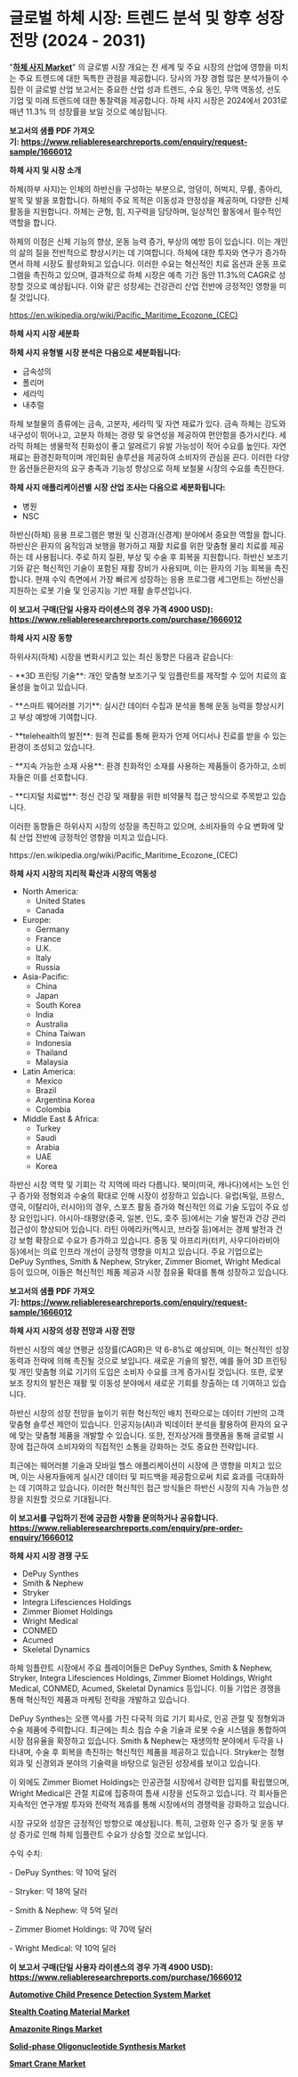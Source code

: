 <p><h1>글로벌 하체 시장: 트렌드 분석 및 향후 성장 전망 (2024 - 2031)</h1></p><p>"<strong><a href="https://www.reliableresearchreports.com/lower-extremities-r1666012?utm_campaign=105&utm_medium=7&utm_source=Github&utm_content=ia&utm_term=26092024&utm_id=lower-extremities">하체 사지 Market</a></strong>" 의 글로벌 시장 개요는 전 세계 및 주요 시장의 산업에 영향을 미치는 주요 트렌드에 대한 독특한 관점을 제공합니다. 당사의 가장 경험 많은 분석가들이 수집한 이 글로벌 산업 보고서는 중요한 산업 성과 트렌드, 수요 동인, 무역 역동성, 선도 기업 및 미래 트렌드에 대한 통찰력을 제공합니다. 하체 사지 시장은 2024에서 2031로 매년 11.3% 의 성장률을 보일 것으로 예상됩니다.</p>
<p><strong>보고서의 샘플 PDF 가져오기:&nbsp;<a href="https://www.reliableresearchreports.com/enquiry/request-sample/1666012?utm_campaign=105&utm_medium=7&utm_source=Github&utm_content=ia&utm_term=26092024&utm_id=lower-extremities">https://www.reliableresearchreports.com/enquiry/request-sample/1666012</a></strong></p>
<p><strong>하체 사지 및 시장 소개</strong></p>
<p><p>하체(하부 사지)는 인체의 하반신을 구성하는 부분으로, 엉덩이, 허벅지, 무릎, 종아리, 발목 및 발을 포함합니다. 하체의 주요 목적은 이동성과 안정성을 제공하며, 다양한 신체 활동을 지원합니다. 하체는 균형, 힘, 지구력을 담당하며, 일상적인 활동에서 필수적인 역할을 합니다.</p><p>하체의 이점은 신체 기능의 향상, 운동 능력 증가, 부상의 예방 등이 있습니다. 이는 개인의 삶의 질을 전반적으로 향상시키는 데 기여합니다. 하체에 대한 투자와 연구가 증가하면서 하체 시장도 활성화되고 있습니다. 이러한 수요는 혁신적인 치료 옵션과 운동 프로그램을 촉진하고 있으며, 결과적으로 하체 시장은 예측 기간 동안 11.3%의 CAGR로 성장할 것으로 예상됩니다. 이와 같은 성장세는 건강관리 산업 전반에 긍정적인 영향을 미칠 것입니다.</p></p>
<p><a href="https://en.wikipedia.org/wiki/Pacific_Maritime_Ecozone_(CEC)?utm_campaign=105&utm_medium=7&utm_source=Github&utm_content=ia&utm_term=26092024&utm_id=lower-extremities">https://en.wikipedia.org/wiki/Pacific_Maritime_Ecozone_(CEC)</a></p>
<p><strong>하체 사지 시장 세분화</strong></p>
<p><strong>하체 사지 유형별 시장 분석은 다음으로 세분화됩니다:</strong></p>
<p><ul><li>금속성의</li><li>폴리머</li><li>세라믹</li><li>내추럴</li></ul></p>
<p><p>하체 보철물의 종류에는 금속, 고분자, 세라믹 및 자연 재료가 있다. 금속 하체는 강도와 내구성이 뛰어나고, 고분자 하체는 경량 및 유연성을 제공하여 편안함을 증가시킨다. 세라믹 하체는 생물학적 친화성이 좋고 알레르기 유발 가능성이 적어 수요를 높인다. 자연 재료는 환경친화적이며 개인화된 솔루션을 제공하여 소비자의 관심을 끈다. 이러한 다양한 옵션들은환자의 요구 충족과 기능성 향상으로 하체 보철물 시장의 수요를 촉진한다.</p></p>
<p><strong>하체 사지 애플리케이션별 시장 산업 조사는 다음으로 세분화됩니다:</strong></p>
<p><ul><li>병원</li><li>NSC</li></ul></p>
<p><p>하반신(하체) 응용 프로그램은 병원 및 신경과(신경계) 분야에서 중요한 역할을 합니다. 하반신은 환자의 움직임과 보행을 평가하고 재활 치료를 위한 맞춤형 물리 치료를 제공하는 데 사용됩니다. 주로 하지 질환, 부상 및 수술 후 회복을 지원합니다. 하반신 보조기기와 같은 혁신적인 기술이 포함된 재활 장비가 사용되며, 이는 환자의 기능 회복을 촉진합니다. 현재 수익 측면에서 가장 빠르게 성장하는 응용 프로그램 세그먼트는 하반신을 지원하는 로봇 기술 및 인공지능 기반 재활 솔루션입니다.</p></p>
<p><strong>이 보고서 구매(단일 사용자 라이센스의 경우 가격 4900 USD): <a href="https://www.reliableresearchreports.com/purchase/1666012?utm_campaign=105&utm_medium=7&utm_source=Github&utm_content=ia&utm_term=26092024&utm_id=lower-extremities">https://www.reliableresearchreports.com/purchase/1666012</a></strong></p>
<p><strong>하체 사지 시장 동향</strong></p>
<p><p>하위사지(하체) 시장을 변화시키고 있는 최신 동향은 다음과 같습니다:</p><p>- **3D 프린팅 기술**: 개인 맞춤형 보조기구 및 임플란트를 제작할 수 있어 치료의 효율성을 높이고 있습니다.</p><p>- **스마트 웨어러블 기기**: 실시간 데이터 수집과 분석을 통해 운동 능력을 향상시키고 부상 예방에 기여합니다.</p><p>- **telehealth의 발전**: 원격 진료를 통해 환자가 언제 어디서나 진료를 받을 수 있는 환경이 조성되고 있습니다.</p><p>- **지속 가능한 소재 사용**: 환경 친화적인 소재를 사용하는 제품들이 증가하고, 소비자들은 이를 선호합니다.</p><p>- **디지털 치료법**: 정신 건강 및 재활을 위한 비약물적 접근 방식으로 주목받고 있습니다.</p><p>이러한 동향들은 하위사지 시장의 성장을 촉진하고 있으며, 소비자들의 수요 변화에 맞춰 산업 전반에 긍정적인 영향을 미치고 있습니다.</p></p>
<p>https://en.wikipedia.org/wiki/Pacific_Maritime_Ecozone_(CEC)</p>
<p><strong>하체 사지 시장의 지리적 확산과 시장의 역동성</strong></p>
<p><ul>
    <li>
        North America:
        <ul>
            <li>United States</li>
            <li>Canada</li>
        </ul>
    </li>
    <li>
        Europe:
        <ul>
            <li>Germany</li>
            <li>France</li>
            <li>U.K.</li>
            <li>Italy</li>
            <li>Russia</li>
        </ul>
    </li>
    <li>
        Asia-Pacific:
        <ul>
            <li>China</li>
            <li>Japan</li>
            <li>South Korea</li>
            <li>India</li>
            <li>Australia</li>
            <li>China Taiwan</li>
            <li>Indonesia</li>
            <li>Thailand</li>
            <li>Malaysia</li>
        </ul>
    </li>
    <li>
        Latin America:
        <ul>
            <li>Mexico</li>
            <li>Brazil</li>
            <li>Argentina Korea</li>
            <li>Colombia</li>
        </ul>
    </li>
    <li>
        Middle East & Africa:
        <ul>
            <li>Turkey</li>
            <li>Saudi</li>
            <li>Arabia</li>
            <li>UAE</li>
            <li>Korea</li>
        </ul>
    </li>
    </ul></p>
<p><p>하반신 시장 역학 및 기회는 각 지역에 따라 다릅니다. 북미(미국, 캐나다)에서는 노인 인구 증가와 정형외과 수술의 확대로 인해 시장이 성장하고 있습니다. 유럽(독일, 프랑스, 영국, 이탈리아, 러시아)의 경우, 스포츠 활동 증가와 혁신적인 의료 기술 도입이 주요 성장 요인입니다. 아시아-태평양(중국, 일본, 인도, 호주 등)에서는 기술 발전과 건강 관리 접근성이 향상되어 있습니다. 라틴 아메리카(멕시코, 브라질 등)에서는 경제 발전과 건강 보험 확장으로 수요가 증가하고 있습니다. 중동 및 아프리카(터키, 사우디아라비아 등)에서는 의료 인프라 개선이 긍정적 영향을 미치고 있습니다. 주요 기업으로는 DePuy Synthes, Smith & Nephew, Stryker, Zimmer Biomet, Wright Medical 등이 있으며, 이들은 혁신적인 제품 제공과 시장 점유율 확대를 통해 성장하고 있습니다.</p></p>
<p><strong>보고서의 샘플 PDF 가져오기:&nbsp;<a href="https://www.reliableresearchreports.com/enquiry/request-sample/1666012?utm_campaign=105&utm_medium=7&utm_source=Github&utm_content=ia&utm_term=26092024&utm_id=lower-extremities">https://www.reliableresearchreports.com/enquiry/request-sample/1666012</a></strong></p>
<p><strong>하체 사지 시장의 성장 전망과 시장 전망</strong></p>
<p><p>하반신 시장의 예상 연평균 성장률(CAGR)은 약 6-8%로 예상되며, 이는 혁신적인 성장 동력과 전략에 의해 촉진될 것으로 보입니다. 새로운 기술의 발전, 예를 들어 3D 프린팅 및 개인 맞춤형 의료 기기의 도입은 소비자 수요를 크게 증가시킬 것입니다. 또한, 로봇 보조 장치의 발전은 재활 및 이동성 분야에서 새로운 기회를 창출하는 데 기여하고 있습니다.</p><p>하반신 시장의 성장 전망을 높이기 위한 혁신적인 배치 전략으로는 데이터 기반의 고객 맞춤형 솔루션 제안이 있습니다. 인공지능(AI)과 빅데이터 분석을 활용하여 환자의 요구에 맞는 맞춤형 제품을 개발할 수 있습니다. 또한, 전자상거래 플랫폼을 통해 글로벌 시장에 접근하여 소비자와의 직접적인 소통을 강화하는 것도 중요한 전략입니다.</p><p>최근에는 웨어러블 기술과 모바일 헬스 애플리케이션이 시장에 큰 영향을 미치고 있으며, 이는 사용자들에게 실시간 데이터 및 피드백을 제공함으로써 치료 효과를 극대화하는 데 기여하고 있습니다. 이러한 혁신적인 접근 방식들은 하반신 시장의 지속 가능한 성장을 지원할 것으로 기대됩니다.</p></p>
<p><strong>이 보고서를 구입하기 전에 궁금한 사항을 문의하거나 공유합니다. <a href="https://www.reliableresearchreports.com/enquiry/pre-order-enquiry/1666012?utm_campaign=105&utm_medium=7&utm_source=Github&utm_content=ia&utm_term=26092024&utm_id=lower-extremities">https://www.reliableresearchreports.com/enquiry/pre-order-enquiry/1666012</a></strong></p>
<p><strong>하체 사지 시장 경쟁 구도</strong></p>
<p><ul><li>DePuy Synthes</li><li>Smith & Nephew</li><li>Stryker</li><li>Integra Lifesciences Holdings</li><li>Zimmer Biomet Holdings</li><li>Wright Medical</li><li>CONMED</li><li>Acumed</li><li>Skeletal Dynamics</li></ul></p>
<p><p>하체 임플란트 시장에서 주요 플레이어들은 DePuy Synthes, Smith & Nephew, Stryker, Integra Lifesciences Holdings, Zimmer Biomet Holdings, Wright Medical, CONMED, Acumed, Skeletal Dynamics 등입니다. 이들 기업은 경쟁을 통해 혁신적인 제품과 마케팅 전략을 개발하고 있습니다.</p><p>DePuy Synthes는 오랜 역사를 가진 다국적 의료 기기 회사로, 인공 관절 및 정형외과 수술 제품에 주력합니다. 최근에는 최소 침습 수술 기술과 로봇 수술 시스템을 통합하여 시장 점유율을 확장하고 있습니다. Smith & Nephew는 재생의학 분야에서 두각을 나타내며, 수술 후 회복을 촉진하는 혁신적인 제품을 제공하고 있습니다. Stryker는 정형외과 및 신경외과 분야의 기술력을 바탕으로 일관된 성장세를 보이고 있습니다.</p><p>이 외에도 Zimmer Biomet Holdings는 인공관절 시장에서 강력한 입지를 확립했으며, Wright Medical은 관절 치료에 집중하여 틈새 시장을 선도하고 있습니다. 각 회사들은 지속적인 연구개발 투자와 전략적 제휴를 통해 시장에서의 경쟁력을 강화하고 있습니다.</p><p>시장 규모와 성장은 긍정적인 방향으로 예상됩니다. 특히, 고령화 인구 증가 및 운동 부상 증가로 인해 하체 임플란트 수요가 상승할 것으로 보입니다.</p><p>수익 수치:</p><p>- DePuy Synthes: 약 10억 달러</p><p>- Stryker: 약 18억 달러</p><p>- Smith & Nephew: 약 5억 달러</p><p>- Zimmer Biomet Holdings: 약 70억 달러</p><p>- Wright Medical: 약 10억 달러</p></p>
<p><strong>이 보고서 구매(단일 사용자 라이센스의 경우 가격 4900 USD): <a href="https://www.reliableresearchreports.com/purchase/1666012?utm_campaign=105&utm_medium=7&utm_source=Github&utm_content=ia&utm_term=26092024&utm_id=lower-extremities">https://www.reliableresearchreports.com/purchase/1666012</a></strong></p>
<p><strong><p><a href="https://github.com/joannesouthgate/Market-Research-Report-List-5/blob/main/automotive-child-presence-detection-system-market.md?utm_campaign=105&utm_medium=7&utm_source=Github&utm_content=ia&utm_term=26092024&utm_id=lower-extremities">Automotive Child Presence Detection System Market</a></p><p><a href="https://www.linkedin.com/pulse/stealth-coating-material-market-size-growth-industry-analysis-ciy1c?trackingId=BXlbqPZOTNel1W15Tiri7g%3D%3D&utm_campaign=105&utm_medium=7&utm_source=Github&utm_content=ia&utm_term=26092024&utm_id=lower-extremities">Stealth Coating Material Market</a></p><p><a href="https://issuu.com/reportprime-2/docs/amazonite-rings-market-size-2030.pp_59c1b4205b156d?utm_campaign=105&utm_medium=7&utm_source=Github&utm_content=ia&utm_term=26092024&utm_id=lower-extremities">Amazonite Rings Market</a></p><p><a href="https://github.com/SamiaHussain82/Market-Research-Report-List-1/blob/main/solid-phase-oligonucleotide-synthesis-market.md?utm_campaign=105&utm_medium=7&utm_source=Github&utm_content=ia&utm_term=26092024&utm_id=lower-extremities">Solid-phase Oligonucleotide Synthesis Market</a></p><p><a href="https://www.linkedin.com/pulse/why-should-you-invest-smart-crane-market-trends-leading-products-npdke?trackingId=m8qa9qAxSQixgtF%2F5B7qCQ%3D%3D&utm_campaign=105&utm_medium=7&utm_source=Github&utm_content=ia&utm_term=26092024&utm_id=lower-extremities">Smart Crane Market</a></p></strong></p>
<p></p>